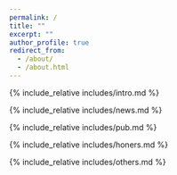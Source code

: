 ```yaml
---
permalink: /
title: ""
excerpt: ""
author_profile: true
redirect_from: 
  - /about/
  - /about.html
---
```


<span class='anchor' id='about-me'></span>
{% include_relative includes/intro.md %}

{% include_relative includes/news.md %}

{% include_relative includes/pub.md %}

{% include_relative includes/honers.md %}

{% include_relative includes/others.md %}

<script type="text/javascript" id="clstr_globe" src="//clustrmaps.com/globe.js?d=uHTHSFJYgypofzTves2fInjl_o4b4-MQZWmHFaIB1L0"></script>